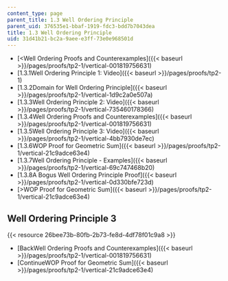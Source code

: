 ```yaml
---
content_type: page
parent_title: 1.3 Well Ordering Principle
parent_uid: 376535e1-bbaf-1919-fdc3-bdd7b7043dea
title: 1.3 Well Ordering Principle
uid: 31d41b21-bc2a-9aee-e3ff-73e0e968501d
---
```


*   [<Well Ordering Proofs and Counterexamples]({{< baseurl >}}/pages/proofs/tp2-1/vertical-001819756631)
*   [1.3.1Well Ordering Principle 1: Video]({{< baseurl >}}/pages/proofs/tp2-1)
*   [1.3.2Domain for Well Ordering Principle]({{< baseurl >}}/pages/proofs/tp2-1/vertical-1d9c2a0e507a)
*   [1.3.3Well Ordering Principle 2: Video]({{< baseurl >}}/pages/proofs/tp2-1/vertical-735460178366)
*   [1.3.4Well Ordering Proofs and Counterexamples]({{< baseurl >}}/pages/proofs/tp2-1/vertical-001819756631)
*   [1.3.5Well Ordering Principle 3: Video]({{< baseurl >}}/pages/proofs/tp2-1/vertical-4bb7930de7ec)
*   [1.3.6WOP Proof for Geometric Sum]({{< baseurl >}}/pages/proofs/tp2-1/vertical-21c9adce63e4)
*   [1.3.7Well Ordering Principle - Examples]({{< baseurl >}}/pages/proofs/tp2-1/vertical-69c747468b20)
*   [1.3.8A Bogus Well Ordering Principle Proof]({{< baseurl >}}/pages/proofs/tp2-1/vertical-0d330bfe723d)
*   [\>WOP Proof for Geometric Sum]({{< baseurl >}}/pages/proofs/tp2-1/vertical-21c9adce63e4)

Well Ordering Principle 3
-------------------------

{{< resource 26bee73b-80fb-2b73-fe8d-4df78f01c9a8 >}}

*   [BackWell Ordering Proofs and Counterexamples]({{< baseurl >}}/pages/proofs/tp2-1/vertical-001819756631)
*   [ContinueWOP Proof for Geometric Sum]({{< baseurl >}}/pages/proofs/tp2-1/vertical-21c9adce63e4)